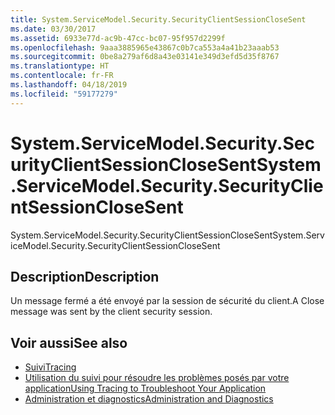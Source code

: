 ```yaml
---
title: System.ServiceModel.Security.SecurityClientSessionCloseSent
ms.date: 03/30/2017
ms.assetid: 6933e77d-ac9b-47cc-bc07-95f957d2299f
ms.openlocfilehash: 9aaa3885965e43867c0b7ca553a4a41b23aaab53
ms.sourcegitcommit: 0be8a279af6d8a43e03141e349d3efd5d35f8767
ms.translationtype: HT
ms.contentlocale: fr-FR
ms.lasthandoff: 04/18/2019
ms.locfileid: "59177279"
---
```

# <a name="systemservicemodelsecuritysecurityclientsessionclosesent"></a><span data-ttu-id="5329b-102">System.ServiceModel.Security.SecurityClientSessionCloseSent</span><span class="sxs-lookup"><span data-stu-id="5329b-102">System.ServiceModel.Security.SecurityClientSessionCloseSent</span></span>
<span data-ttu-id="5329b-103">System.ServiceModel.Security.SecurityClientSessionCloseSent</span><span class="sxs-lookup"><span data-stu-id="5329b-103">System.ServiceModel.Security.SecurityClientSessionCloseSent</span></span>  
  
## <a name="description"></a><span data-ttu-id="5329b-104">Description</span><span class="sxs-lookup"><span data-stu-id="5329b-104">Description</span></span>  
 <span data-ttu-id="5329b-105">Un message fermé a été envoyé par la session de sécurité du client.</span><span class="sxs-lookup"><span data-stu-id="5329b-105">A Close message was sent by the client security session.</span></span>  
  
## <a name="see-also"></a><span data-ttu-id="5329b-106">Voir aussi</span><span class="sxs-lookup"><span data-stu-id="5329b-106">See also</span></span>

- [<span data-ttu-id="5329b-107">Suivi</span><span class="sxs-lookup"><span data-stu-id="5329b-107">Tracing</span></span>](../../../../../docs/framework/wcf/diagnostics/tracing/index.md)
- [<span data-ttu-id="5329b-108">Utilisation du suivi pour résoudre les problèmes posés par votre application</span><span class="sxs-lookup"><span data-stu-id="5329b-108">Using Tracing to Troubleshoot Your Application</span></span>](../../../../../docs/framework/wcf/diagnostics/tracing/using-tracing-to-troubleshoot-your-application.md)
- [<span data-ttu-id="5329b-109">Administration et diagnostics</span><span class="sxs-lookup"><span data-stu-id="5329b-109">Administration and Diagnostics</span></span>](../../../../../docs/framework/wcf/diagnostics/index.md)

